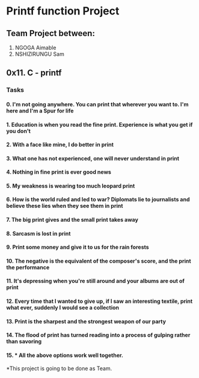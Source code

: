 # Printf function Project
## Team Project between:
1. NGOGA Aimable
2. NSHIZIRUNGU Sam

## 0x11. C - printf
### Tasks

#### 0. I'm not going anywhere. You can print that wherever you want to. I'm here and I'm a Spur for life
#### 1. Education is when you read the fine print. Experience is what you get if you don't
#### 2. With a face like mine, I do better in print
#### 3. What one has not experienced, one will never understand in print
#### 4. Nothing in fine print is ever good news
#### 5. My weakness is wearing too much leopard print
#### 6. How is the world ruled and led to war? Diplomats lie to journalists and believe these lies when they see them in print
#### 7. The big print gives and the small print takes away
#### 8. Sarcasm is lost in print
#### 9. Print some money and give it to us for the rain forests
#### 10. The negative is the equivalent of the composer's score, and the print the performance
#### 11. It's depressing when you're still around and your albums are out of print
#### 12. Every time that I wanted to give up, if I saw an interesting textile, print what ever, suddenly I would see a collection
#### 13. Print is the sharpest and the strongest weapon of our party
#### 14. The flood of print has turned reading into a process of gulping rather than savoring
#### 15. * All the above options work well together.
*This project is going to be done as Team.
